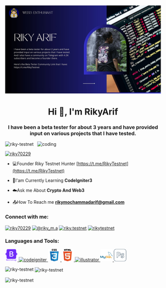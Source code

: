 ![logo](https://github.com/Riky-Testnet/Riky-Testnet/blob/main/Portofolio.jpg)
<h1 align="center">Hi 👋, I'm RikyArif</h1>
<h3 align="center">I have been a beta tester for about 3 years and have provided input on various projects that I have tested.</h3>

<img align="right" alt="coding" width="400" src="https://media1.tenor.com/m/flflC6GFzO8AAAAd/sultan-alrefaei-programmer.gif">

<p align="left"> <img src="https://komarev.com/ghpvc/?username=riky-testnet&label=Profile%20views&color=0e75b6&style=flat" alt="riky-testnet" /> </p>

<p align="left"> <a href="https://twitter.com/riky70229" target="blank"><img src="https://img.shields.io/twitter/follow/riky70229?logo=twitter&style=for-the-badge" alt="riky70229" /></a> </p>

- 💻Founder Riky Testnet Hunter [https://t.me/RikyTestnet](https://t.me/RikyTestnet)

- 🌱I'am Currently Learning **CodeIgniter3**

- ☁️Ask me About **Crypto And Web3**

- 📤How To Reach me **rikymochammadarif@gmail.com**

<h3 align="left">Connect with me:</h3>
<p align="left">
<a href="https://twitter.com/riky70229" target="blank"><img align="center" src="https://raw.githubusercontent.com/rahuldkjain/github-profile-readme-generator/master/src/images/icons/Social/twitter.svg" alt="riky70229" height="30" width="40" /></a>
<a href="https://instagram.com/@riky_m.a" target="blank"><img align="center" src="https://raw.githubusercontent.com/rahuldkjain/github-profile-readme-generator/master/src/images/icons/Social/instagram.svg" alt="@riky_m.a" height="30" width="40" /></a>
<a href="https://www.youtube.com/c/riky.testnet" target="blank"><img align="center" src="https://raw.githubusercontent.com/rahuldkjain/github-profile-readme-generator/master/src/images/icons/Social/youtube.svg" alt="riky.testnet" height="30" width="40" /></a>
<a href="https://discord.gg/rikytestnet" target="blank"><img align="center" src="https://raw.githubusercontent.com/rahuldkjain/github-profile-readme-generator/master/src/images/icons/Social/discord.svg" alt="rikytestnet" height="30" width="40" /></a>
</p>

<h3 align="left">Languages and Tools:</h3>
<p align="left"> <a href="https://getbootstrap.com" target="_blank" rel="noreferrer"> <img src="https://raw.githubusercontent.com/devicons/devicon/master/icons/bootstrap/bootstrap-plain-wordmark.svg" alt="bootstrap" width="40" height="40"/> </a> <a href="https://codeigniter.com" target="_blank" rel="noreferrer"> <img src="https://cdn.worldvectorlogo.com/logos/codeigniter.svg" alt="codeigniter" width="40" height="40"/> </a> <a href="https://www.w3schools.com/css/" target="_blank" rel="noreferrer"> <img src="https://raw.githubusercontent.com/devicons/devicon/master/icons/css3/css3-original-wordmark.svg" alt="css3" width="40" height="40"/> </a> <a href="https://www.w3.org/html/" target="_blank" rel="noreferrer"> <img src="https://raw.githubusercontent.com/devicons/devicon/master/icons/html5/html5-original-wordmark.svg" alt="html5" width="40" height="40"/> </a> <a href="https://www.adobe.com/in/products/illustrator.html" target="_blank" rel="noreferrer"> <img src="https://www.vectorlogo.zone/logos/adobe_illustrator/adobe_illustrator-icon.svg" alt="illustrator" width="40" height="40"/> </a> <a href="https://www.mysql.com/" target="_blank" rel="noreferrer"> <img src="https://raw.githubusercontent.com/devicons/devicon/master/icons/mysql/mysql-original-wordmark.svg" alt="mysql" width="40" height="40"/> </a> <a href="https://www.photoshop.com/en" target="_blank" rel="noreferrer"> <img src="https://raw.githubusercontent.com/devicons/devicon/master/icons/photoshop/photoshop-line.svg" alt="photoshop" width="40" height="40"/> </a> </p>

<p><img align="left" src="https://github-readme-stats.vercel.app/api/top-langs?username=riky-testnet&show_icons=true&locale=en&layout=compact" alt="riky-testnet" /></p>

<p>&nbsp;<img align="center" src="https://github-readme-stats.vercel.app/api?username=riky-testnet&show_icons=true&locale=en" alt="riky-testnet" /></p>

<p><img align="center" src="https://github-readme-streak-stats.herokuapp.com/?user=riky-testnet&" alt="riky-testnet" /></p>
